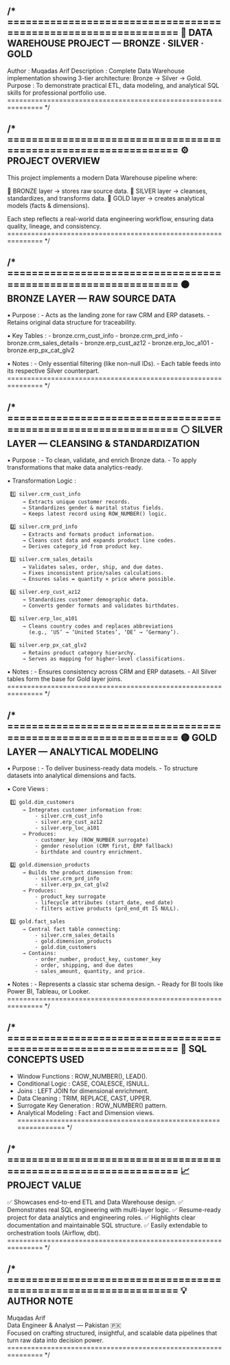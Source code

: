 /* ===============================================================
   🧱 DATA WAREHOUSE PROJECT — BRONZE · SILVER · GOLD
   ---------------------------------------------------------------
   Author      : Muqadas Arif
   Description : Complete Data Warehouse implementation showing
                 3-tier architecture: Bronze → Silver → Gold.
   Purpose     : To demonstrate practical ETL, data modeling, and 
                 analytical SQL skills for professional portfolio use.
   =============================================================== */


/* ===============================================================
   ⚙️ PROJECT OVERVIEW
   ---------------------------------------------------------------
   This project implements a modern Data Warehouse pipeline where:
   
   🔸 BRONZE layer  → stores raw source data.
   🔸 SILVER layer  → cleanses, standardizes, and transforms data.
   🔸 GOLD layer    → creates analytical models (facts & dimensions).

   Each step reflects a real-world data engineering workflow,
   ensuring data quality, lineage, and consistency.
   =============================================================== */


/* ===============================================================
   🟤 BRONZE LAYER — RAW SOURCE DATA
   ---------------------------------------------------------------
   ▪ Purpose :
     - Acts as the landing zone for raw CRM and ERP datasets.
     - Retains original data structure for traceability.

   ▪ Key Tables :
     - bronze.crm_cust_info
     - bronze.crm_prd_info
     - bronze.crm_sales_details
     - bronze.erp_cust_az12
     - bronze.erp_loc_a101
     - bronze.erp_px_cat_glv2

   ▪ Notes :
     - Only essential filtering (like non-null IDs).
     - Each table feeds into its respective Silver counterpart.
   =============================================================== */


/* ===============================================================
   ⚪ SILVER LAYER — CLEANSING & STANDARDIZATION
   ---------------------------------------------------------------
   ▪ Purpose :
     - To clean, validate, and enrich Bronze data.
     - To apply transformations that make data analytics-ready.

   ▪ Transformation Logic :

     1️⃣ silver.crm_cust_info
         → Extracts unique customer records.
         → Standardizes gender & marital status fields.
         → Keeps latest record using ROW_NUMBER() logic.

     2️⃣ silver.crm_prd_info
         → Extracts and formats product information.
         → Cleans cost data and expands product line codes.
         → Derives category_id from product key.

     3️⃣ silver.crm_sales_details
         → Validates sales, order, ship, and due dates.
         → Fixes inconsistent price/sales calculations.
         → Ensures sales = quantity × price where possible.

     4️⃣ silver.erp_cust_az12
         → Standardizes customer demographic data.
         → Converts gender formats and validates birthdates.

     5️⃣ silver.erp_loc_a101
         → Cleans country codes and replaces abbreviations 
           (e.g., ‘US’ → ‘United States’, ‘DE’ → ‘Germany’).

     6️⃣ silver.erp_px_cat_glv2
         → Retains product category hierarchy.
         → Serves as mapping for higher-level classifications.

   ▪ Notes :
     - Ensures consistency across CRM and ERP datasets.
     - All Silver tables form the base for Gold layer joins.
   =============================================================== */


/* ===============================================================
   🟡 GOLD LAYER — ANALYTICAL MODELING
   ---------------------------------------------------------------
   ▪ Purpose :
     - To deliver business-ready data models.
     - To structure datasets into analytical dimensions and facts.

   ▪ Core Views :

     1️⃣ gold.dim_customers
         → Integrates customer information from:
             - silver.crm_cust_info
             - silver.erp_cust_az12
             - silver.erp_loc_a101
         → Produces:
             - customer_key (ROW_NUMBER surrogate)
             - gender resolution (CRM first, ERP fallback)
             - birthdate and country enrichment.

     2️⃣ gold.dimension_products
         → Builds the product dimension from:
             - silver.crm_prd_info
             - silver.erp_px_cat_glv2
         → Produces:
             - product_key surrogate
             - lifecycle attributes (start_date, end_date)
             - filters active products (prd_end_dt IS NULL).

     3️⃣ gold.fact_sales
         → Central fact table connecting:
             - silver.crm_sales_details
             - gold.dimension_products
             - gold.dim_customers
         → Contains:
             - order_number, product_key, customer_key
             - order, shipping, and due dates
             - sales_amount, quantity, and price.

   ▪ Notes :
     - Represents a classic star schema design.
     - Ready for BI tools like Power BI, Tableau, or Looker.
   =============================================================== */


/* ===============================================================
   🧠 SQL CONCEPTS USED
   ---------------------------------------------------------------
   - Window Functions : ROW_NUMBER(), LEAD().
   - Conditional Logic : CASE, COALESCE, ISNULL.
   - Joins : LEFT JOIN for dimensional enrichment.
   - Data Cleaning : TRIM, REPLACE, CAST, UPPER.
   - Surrogate Key Generation : ROW_NUMBER() pattern.
   - Analytical Modeling : Fact and Dimension views.
   =============================================================== */


/* ===============================================================
   📈 PROJECT VALUE
   ---------------------------------------------------------------
   ✅ Showcases end-to-end ETL and Data Warehouse design.
   ✅ Demonstrates real SQL engineering with multi-layer logic.
   ✅ Resume-ready project for data analytics and engineering roles.
   ✅ Highlights clear documentation and maintainable SQL structure.
   ✅ Easily extendable to orchestration tools (Airflow, dbt).
   =============================================================== */


/* ===============================================================
   💡 AUTHOR NOTE
   ---------------------------------------------------------------
   Muqadas Arif  
   Data Engineer & Analyst — Pakistan 🇵🇰  
   Focused on crafting structured, insightful, and scalable 
   data pipelines that turn raw data into decision power.
   =============================================================== */
